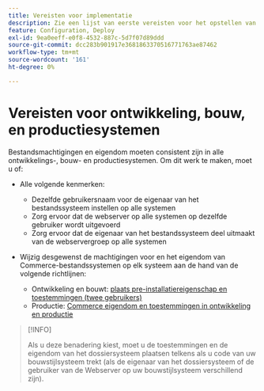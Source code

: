 ```yaml
---
title: Vereisten voor implementatie
description: Zie een lijst van eerste vereisten voor het opstellen van Commerce in een ontwikkelings, bouwt, of productiesysteem.
feature: Configuration, Deploy
exl-id: 9ea0eeff-e0f8-4532-887c-5d7f07d89ddd
source-git-commit: dcc283b901917e3681863370516771763ae87462
workflow-type: tm+mt
source-wordcount: '161'
ht-degree: 0%

---
```


# Vereisten voor ontwikkeling, bouw, en productiesystemen

Bestandsmachtigingen en eigendom moeten consistent zijn in alle ontwikkelings-, bouw- en productiesystemen. Om dit werk te maken, moet u of:

- Alle volgende kenmerken:

   - Dezelfde gebruikersnaam voor de eigenaar van het bestandssysteem instellen op alle systemen
   - Zorg ervoor dat de webserver op alle systemen op dezelfde gebruiker wordt uitgevoerd
   - Zorg ervoor dat de eigenaar van het bestandssysteem deel uitmaakt van de webservergroep op alle systemen

- Wijzig desgewenst de machtigingen voor en het eigendom van Commerce-bestandssystemen op elk systeem aan de hand van de volgende richtlijnen:

   - Ontwikkeling en bouwt: [ plaats pre-installatiereigenschap en toestemmingen (twee gebruikers) ](file-system-permissions.md#set-up-two-owners-for-default-or-developer-mode)
   - Productie: [ Commerce eigendom en toestemmingen in ontwikkeling en productie ](file-system-permissions.md)

>[!INFO]
>
>Als u deze benadering kiest, moet u de toestemmingen en de eigendom van het dossiersysteem plaatsen telkens als u code van uw bouwstijlsysteem trekt (als de eigenaar van het dossiersysteem of de gebruiker van de Webserver op uw bouwstijlsysteem verschillend zijn).
